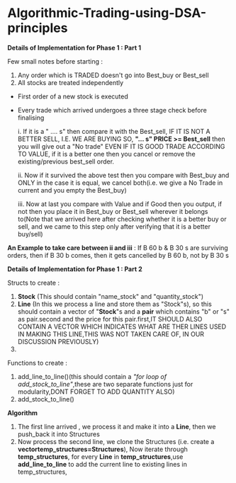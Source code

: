 # Algorithmic-Trading-using-DSA-principles

**Details of Implementation for Phase 1 : Part 1**

Few small notes before starting :
  1. Any order which is TRADED doesn't go into Best_buy or Best_sell
  2. All stocks are treated independently


- First order of a new stock is executed
- Every trade which arrived undergoes a three stage check before finalising

 
    i. If it is a " .... s" then compare it with the Best_sell, IF IT IS NOT A BETTER SELL, I.E. WE ARE BUYING SO, **"... s" PRICE >= Best_sell** then you will give out a "No trade" EVEN IF IT IS GOOD TRADE ACCORDING TO VALUE, if it is a better one then you cancel or remove the existing/previous best_sell order.
  
    ii. Now if it survived the above test then you compare with Best_buy and ONLY in the case it is equal, we cancel both(i.e. we give a No Trade in current and you empty the Best_buy)

    iii. Now at last you compare with Value and if Good then you output, if not then you place it in Best_buy or Best_sell wherever it belongs to(Note that we arrived here after checking whether it is a better buy or sell, and we came to this step only after verifying that it is a better buy/sell)

__An Example to take care between ii and iii__ : If B 60 b & B 30 s are surviving orders, then if B 30 b comes, then it gets cancelled by B 60 b, not by B 30 s


**Details of Implementation for Phase 1 : Part 2**

Structs to create : 
  1. **Stock** (This should contain "name_stock" and "quantity_stock") 
  2. **Line** (In this we process a line and store them as "Stock"s), so this should contain a vector of "**Stock**"s and a **pair** which contains "b" or "s" as pair.second and the price for this pair.first,IT SHOULD ALSO CONTAIN A VECTOR WHICH INDICATES WHAT ARE THER LINES USED IN MAKING THIS LINE,THIS WAS NOT TAKEN CARE OF, IN OUR DISCUSSION PREVIOUSLY)
  3. 


Functions to create :
  1. add_line_to_line()(this should contain a _"for loop of add_stock_to_line"_,these are two separate functions just for modularity,DONT FORGET TO ADD QUANTITY ALSO)
  2. add_stock_to_line()
  
**Algorithm**
  1. The first line arrived , we process it and make it into a **Line**, then we push_back it into Structures
  2. Now process the second line, we clone the Structures (i.e. create a **vector<Line>temp_structures=Structures**), Now iterate through **temp_structures**, for every **Line** in **temp_structures**,use **add_line_to_line** to add the current line to existing lines in temp_structures, 













  
